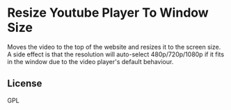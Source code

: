 # Resize Youtube Player To Window Size

Moves the video to the top of the website and resizes it to the screen size. A side effect is that the resolution will auto-select 480p/720p/1080p if it fits in the window due to the video player's default behaviour.

## License

GPL
